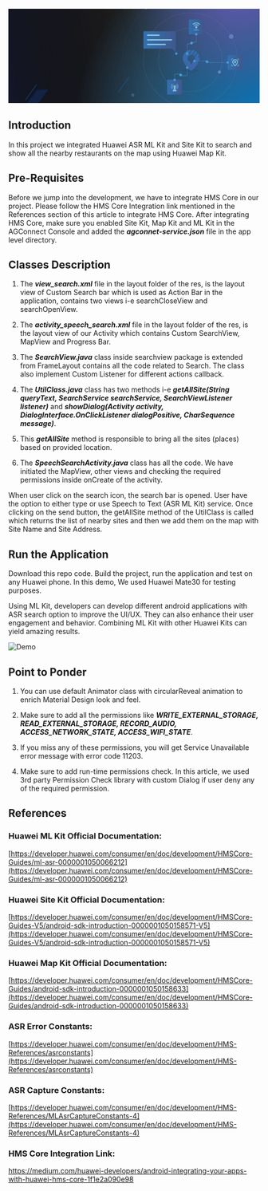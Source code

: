 ![Search nearby Restaurants using ASR ML Kit, Site Kit and Map Kit](https://github.com/yasirtahir/SpeechSearch/raw/main/images/image1.jpg "Search nearby Restaurants using ASR ML Kit, Site Kit and Map Kit")

  

  

  

## Introduction

  

In this project we integrated Huawei ASR ML Kit and Site Kit to search and show all the nearby restaurants on the map using Huawei Map Kit.

  
## Pre-Requisites

  

Before we jump into the development, we have to integrate HMS Core in our project. Please follow the HMS Core Integration link mentioned in the References section of this article to integrate HMS Core. After integrating HMS Core, make sure you enabled Site Kit, Map Kit and ML Kit in the AGConnect Console and added the _**agconnet-service.json**_ file in the app level directory.  


  ## Classes Description

1. The _**view_search.xml**_ file in the layout folder of the res, is the layout view of Custom Search bar which is used as Action Bar in the application, contains two views i-e searchCloseView and searchOpenView.  

2. The _**activity_speech_search.xml**_ file in the layout folder of the res, is the layout view of our Activity which contains Custom SearchView, MapView and Progress Bar.  
3. The **_SearchView.java_** class inside searchview package is extended from FrameLayout contains all the code related to Search. The class also implement Custom Listener for different actions callback.
4. The **_UtilClass.java_** class has two methods i-e _**getAllSite(String queryText, SearchService searchService, SearchViewListener listener)**_ and _**showDialog(Activity activity, DialogInterface.OnClickListener dialogPositive, CharSequence message)**_.
5. This _**getAllSite**_ method is responsible to bring all the sites (places) based on provided location.

6. The _**SpeechSearchActivity.java**_ class has all the code. We have initiated the MapView, other views and checking the required permissions inside onCreate of the activity.

  
  

When user click on the search icon, the search bar is opened. User have the option to either type or use Speech to Text (ASR ML Kit) service. Once clicking on the send button, the getAllSite method of the UtilClass is called which returns the list of nearby sites and then we add them on the map with Site Name and Site Address.

  

  

## Run the Application

  

Download this repo code. Build the project, run the application and test on any Huawei phone. In this demo, We used Huawei Mate30 for testing purposes.

Using ML Kit, developers can develop different android applications with ASR search option to improve the UI/UX. They can also enhance their user engagement and behavior. Combining ML Kit with other Huawei Kits can yield amazing results.

  

![Demo](https://github.com/yasirtahir/SpeechSearch/raw/main/images/demo.gif "Demo")

  

## Point to Ponder

  

1.  You can use default Animator class with circularReveal animation to enrich Material Design look and feel.
    
2.  Make sure to add all the permissions like _**WRITE_EXTERNAL_STORAGE, READ_EXTERNAL_STORAGE, RECORD_AUDIO, ACCESS_NETWORK_STATE, ACCESS_WIFI_STATE**_.
    
3.  If you miss any of these permissions, you will get Service Unavailable error message with error code 11203.
    
4.  Make sure to add run-time permissions check. In this article, we used 3rd party Permission Check library with custom Dialog if user deny any of the required permission.
    

  

  

## References

  

### Huawei ML Kit Official Documentation:

[https://developer.huawei.com/consumer/en/doc/development/HMSCore-Guides/ml-asr-0000001050066212](https://developer.huawei.com/consumer/en/doc/development/HMSCore-Guides/ml-asr-0000001050066212)

  

### Huawei Site Kit Official Documentation:

[https://developer.huawei.com/consumer/en/doc/development/HMSCore-Guides-V5/android-sdk-introduction-0000001050158571-V5](https://developer.huawei.com/consumer/en/doc/development/HMSCore-Guides-V5/android-sdk-introduction-0000001050158571-V5)

  

### Huawei Map Kit Official Documentation:

[https://developer.huawei.com/consumer/en/doc/development/HMSCore-Guides/android-sdk-introduction-0000001050158633](https://developer.huawei.com/consumer/en/doc/development/HMSCore-Guides/android-sdk-introduction-0000001050158633)

  

### ASR Error Constants:

[https://developer.huawei.com/consumer/en/doc/development/HMS-References/asrconstants](https://developer.huawei.com/consumer/en/doc/development/HMS-References/asrconstants)

  

### ASR Capture Constants:

[https://developer.huawei.com/consumer/en/doc/development/HMS-References/MLAsrCaptureConstants-4](https://developer.huawei.com/consumer/en/doc/development/HMS-References/MLAsrCaptureConstants-4)

  

### HMS Core Integration Link:

https://medium.com/huawei-developers/android-integrating-your-apps-with-huawei-hms-core-1f1e2a090e98

 
